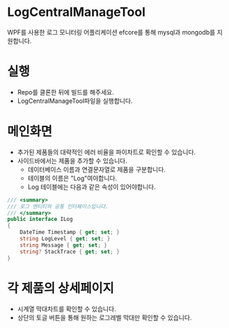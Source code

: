 # LogCentralManageTool
WPF를 사용한 로그 모니터링 어플리케이션
efcore를 통해 mysql과 mongodb를 지원합니다.

# 실행
- Repo를 클론한 뒤에 빌드를 해주세요.
- LogCentralManageTool파일을 실행합니다.

# 메인화면
- 추가된 제품들의 대략적인 에러 비율을 파이차트로 확인할 수 있습니다.
- 사이드바에서는 제품을 추가할 수 있습니다.
  - 데이터베이스 이름과 연결문자열로 제품을 구분합니다.
  - 테이블의 이름은 "Log"여야합니다.
  - Log 테이블에는 다음과 같은 속성이 있어야합니다.

```csharp
/// <summary>
/// 로그 엔티티의 공통 인터페이스입니다.
/// </summary>
public interface ILog
{
    DateTime Timestamp { get; set; }
    string LogLevel { get; set; }
    string Message { get; set; }
    string? StackTrace { get; set; }
}

```

# 각 제품의 상세페이지
- 시계열 막대차트를 확인할 수 있습니다.
- 상단의 토글 버튼을 통해 원하는 로그레벨 막대만 확인할 수 있습니다.
